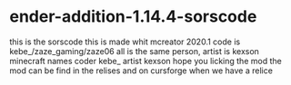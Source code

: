 # ender-addition-1.14.4-sorscode
this is the sorscode
this is made whit mcreator 2020.1
code is kebe_/zaze_gaming/zaze06 all is the same person, artist is kexson
minecraft names
coder kebe_
artist kexson
hope you licking the mod
the mod can be find in the relises and on cursforge when we have a relice
